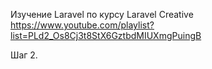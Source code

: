 Изучение Laravel по курсу Laravel Creative https://www.youtube.com/playlist?list=PLd2_Os8Cj3t8StX6GztbdMIUXmgPuingB

Шаг 2.